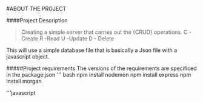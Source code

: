 #ABOUT THE PROJECT

####Project Description
>Creating a simple server that carries out the {CRUD} operations.
>C -Create
>R -Read
>U -Update
>D - Delete

This will use a simple database file that is basically a Json file with a javascript object.

#####Project requirements
The versions of the requirements are  specificed in the package.json
'''
bash
npm install nodemon
npm install express
npm install morgan 

'''javascript